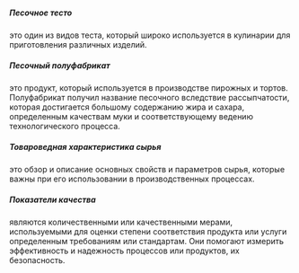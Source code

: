 ##### Песочное тесто 
это один из видов теста, который широко используется в кулинарии для приготовления различных изделий. 

##### Песочный полуфабрикат 
это продукт, который используется в производстве пирожных и тортов. Полуфабрикат получил название песочного вследствие рассыпчатости, которая достигается большому содержанию жира и сахара, определенным качествам муки и соответствующему ведению технологического процесса.

##### Товароведная характеристика сырья 
это обзор и описание основных свойств и параметров сырья, которые важны при его использовании в производственных процессах. 

##### Показатели качества 
являются количественными или качественными мерами, используемыми для оценки степени соответствия продукта или услуги определенным требованиям или стандартам. Они помогают измерить эффективность и надежность процессов или продуктов, их безопасность.